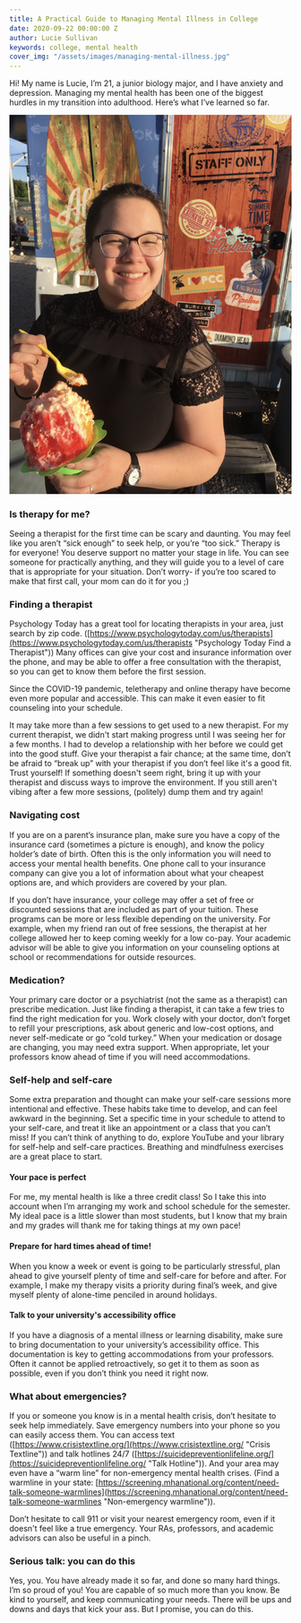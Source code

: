 ```yaml
---
title: A Practical Guide to Managing Mental Illness in College
date: 2020-09-22 00:00:00 Z
author: Lucie Sullivan
keywords: college, mental health
cover_img: "/assets/images/managing-mental-illness.jpg"
---
```


Hi! My name is Lucie, I’m 21, a junior biology major, and I have anxiety and depression. Managing my mental health has been one of the biggest hurdles in my transition into adulthood. Here’s what I’ve learned so far.

![Lucie](/assets/images/lucie-1.jpg)

### Is therapy for me?

Seeing a therapist for the first time can be scary and daunting. You may feel like you aren’t “sick enough” to seek help, or you’re “too sick.” Therapy is for everyone! You deserve support no matter your stage in life. You can see someone for practically anything, and they will guide you to a level of care that is appropriate for your situation. Don’t worry- if you’re too scared to make that first call, your mom can do it for you ;)

### Finding a therapist

Psychology Today has a great tool for locating therapists in your area, just search by zip code. ([https://www.psychologytoday.com/us/therapists](https://www.psychologytoday.com/us/therapists "Psychology Today Find a Therapist")) Many offices can give your cost and insurance information over the phone, and may be able to offer a free consultation with the therapist, so you can get to know them before the first session.

Since the COVID-19 pandemic, teletherapy and online therapy have become even more popular and accessible. This can make it even easier to fit counseling into your schedule.

It may take more than a few sessions to get used to a new therapist. For my current therapist, we didn't start making progress until I was seeing her for a few months. I had to develop a relationship with her before we could get into the good stuff. Give your therapist a fair chance; at the same time, don’t be afraid to “break up” with your therapist if you don’t feel like it's a good fit. Trust yourself! If something doesn't seem right, bring it up with your therapist and discuss ways to improve the environment. If you still aren't vibing after a few more sessions, (politely) dump them and try again!

### Navigating cost

If you are on a parent’s insurance plan, make sure you have a copy of the insurance card (sometimes a picture is enough), and know the policy holder’s date of birth. Often this is the only information you will need to access your mental health benefits. One phone call to your insurance company can give you a lot of information about what your cheapest options are, and which providers are covered by your plan.

If you don’t have insurance, your college may offer a set of free or discounted sessions that are included as part of your tuition. These programs can be more or less flexible depending on the university. For example, when my friend ran out of free sessions, the therapist at her college allowed her to keep coming weekly for a low co-pay. Your academic advisor will be able to give you information on your counseling options at school or recommendations for outside resources.

### Medication?

Your primary care doctor or a psychiatrist (not the same as a therapist) can prescribe medication. Just like finding a therapist, it can take a few tries to find the right medication for you. Work closely with your doctor, don’t forget to refill your prescriptions, ask about generic and low-cost options, and never self-medicate or go “cold turkey.” When your medication or dosage are changing, you may need extra support. When appropriate, let your professors know ahead of time if you will need accommodations.

### Self-help and self-care

Some extra preparation and thought can make your self-care sessions more intentional and effective. These habits take time to develop, and can feel awkward in the beginning. Set a specific time in your schedule to attend to your self-care, and treat it like an appointment or a class that you can’t miss! If you can’t think of anything to do, explore YouTube and your library for self-help and self-care practices. Breathing and mindfulness exercises are a great place to start.

#### Your pace is perfect

For me, my mental health is like a three credit class! So I take this into account when I’m arranging my work and school schedule for the semester. My ideal pace is a little slower than most students, but I know that my brain and my grades will thank me for taking things at my own pace!

#### Prepare for hard times ahead of time!

When you know a week or event is going to be particularly stressful, plan ahead to give yourself plenty of time and self-care for before and after. For example, I make my therapy visits a priority during final’s week, and give myself plenty of alone-time penciled in around holidays.

#### Talk to your university's accessibility office

If you have a diagnosis of a mental illness or learning disability, make sure to bring documentation to your university’s accessibility office. This documentation is key to getting accommodations from your professors. Often it cannot be applied retroactively, so get it to them as soon as possible, even if you don’t think you need it right now.

### What about emergencies?

If you or someone you know is in a mental health crisis, don’t hesitate to seek help immediately. Save emergency numbers into your phone so you can easily access them. You can access text ([https://www.crisistextline.org/](https://www.crisistextline.org/ "Crisis Textline")) and talk hotlines 24/7 ([https://suicidepreventionlifeline.org/](https://suicidepreventionlifeline.org/ "Talk Hotline")). And your area may even have a “warm line” for non-emergency mental health crises. (Find a warmline in your state: [https://screening.mhanational.org/content/need-talk-someone-warmlines](https://screening.mhanational.org/content/need-talk-someone-warmlines "Non-emergency warmline")).

Don’t hesitate to call 911 or visit your nearest emergency room, even if it doesn't feel like a true emergency. Your RAs, professors, and academic advisors can also be useful in a pinch.

### Serious talk: you can do this

Yes, you. You have already made it so far, and done so many hard things. I’m so proud of you! You are capable of so much more than you know. Be kind to yourself, and keep communicating your needs. There will be ups and downs and days that kick your ass. But I promise, you can do this.